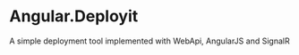 Angular.Deployit
================

A simple deployment tool implemented with WebApi, AngularJS and SignalR
